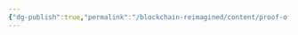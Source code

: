 ```yaml
---
{"dg-publish":true,"permalink":"/blockchain-reimagined/content/proof-of-work/","hide":true,"created":"2024-08-12T00:27:10.308+07:00","updated":"2024-10-26T20:15:55.790+07:00"}
---
```


